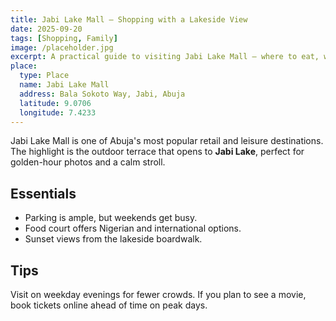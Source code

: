 ```yaml
---
title: Jabi Lake Mall — Shopping with a Lakeside View
date: 2025-09-20
tags: [Shopping, Family]
image: /placeholder.jpg
excerpt: A practical guide to visiting Jabi Lake Mall — where to eat, what to do, and how to enjoy the lakeside ambience.
place:
  type: Place
  name: Jabi Lake Mall
  address: Bala Sokoto Way, Jabi, Abuja
  latitude: 9.0706
  longitude: 7.4233
---
```


Jabi Lake Mall is one of Abuja's most popular retail and leisure destinations. The highlight is the outdoor terrace that opens to **Jabi Lake**, perfect for golden-hour photos and a calm stroll.

## Essentials

- Parking is ample, but weekends get busy.
- Food court offers Nigerian and international options.
- Sunset views from the lakeside boardwalk.

## Tips

Visit on weekday evenings for fewer crowds. If you plan to see a movie, book tickets online ahead of time on peak days.


